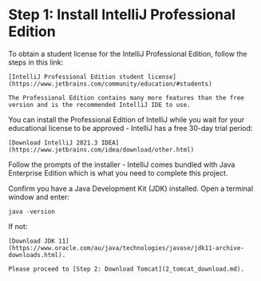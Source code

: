# Step 1: Install IntelliJ Professional Edition

To obtain a student license for the IntelliJ Professional Edition, follow the steps in this link:

````{admonition} Resource
[IntelliJ Professional Edition student license](https://www.jetbrains.com/community/education/#students)
````

```{tip}
The Professional Edition contains many more features than the free version and is the recommended IntelliJ IDE to use.
```

You can install the Professional Edition of IntelliJ while you wait for your educational license to be approved - 
IntelliJ has a free 30-day trial period:

```{admonition} Resource
[Download IntelliJ 2021.3 IDEA](https://www.jetbrains.com/idea/download/other.html)
```

Follow the prompts of the installer - IntelliJ comes bundled with Java Enterprise Edition which is what you need to 
complete this project.

Confirm you have a Java Development Kit (JDK) installed. Open a terminal window and enter:
```
java -version
```

If not:
```{admonition} Resource
[Download JDK 11](https://www.oracle.com/au/java/technologies/javase/jdk11-archive-downloads.html).
```

```{admonition} What's Next
Please proceed to [Step 2: Download Tomcat](2_tomcat_download.md).
```

